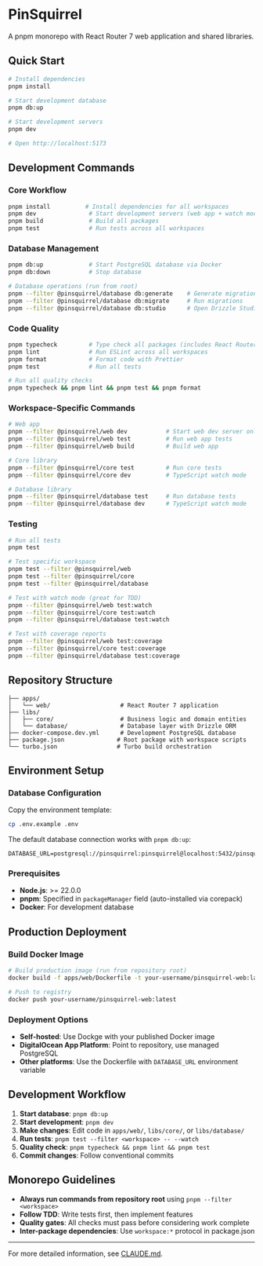 # PinSquirrel

A pnpm monorepo with React Router 7 web application and shared libraries.

## Quick Start

```bash
# Install dependencies
pnpm install

# Start development database
pnpm db:up

# Start development servers
pnpm dev

# Open http://localhost:5173
```

## Development Commands

### Core Workflow
```bash
pnpm install          # Install dependencies for all workspaces
pnpm dev               # Start development servers (web app + watch mode for libs)
pnpm build             # Build all packages
pnpm test              # Run tests across all workspaces
```

### Database Management
```bash
pnpm db:up             # Start PostgreSQL database via Docker
pnpm db:down           # Stop database

# Database operations (run from root)
pnpm --filter @pinsquirrel/database db:generate    # Generate migrations
pnpm --filter @pinsquirrel/database db:migrate     # Run migrations  
pnpm --filter @pinsquirrel/database db:studio      # Open Drizzle Studio
```

### Code Quality
```bash
pnpm typecheck         # Type check all packages (includes React Router type generation)
pnpm lint              # Run ESLint across all workspaces
pnpm format            # Format code with Prettier
pnpm test              # Run all tests

# Run all quality checks
pnpm typecheck && pnpm lint && pnpm test && pnpm format
```

### Workspace-Specific Commands
```bash
# Web app
pnpm --filter @pinsquirrel/web dev           # Start web dev server only
pnpm --filter @pinsquirrel/web test          # Run web app tests
pnpm --filter @pinsquirrel/web build         # Build web app

# Core library  
pnpm --filter @pinsquirrel/core test         # Run core tests
pnpm --filter @pinsquirrel/core dev          # TypeScript watch mode

# Database library
pnpm --filter @pinsquirrel/database test     # Run database tests
pnpm --filter @pinsquirrel/database dev      # TypeScript watch mode
```

### Testing
```bash
# Run all tests
pnpm test

# Test specific workspace
pnpm test --filter @pinsquirrel/web
pnpm test --filter @pinsquirrel/core  
pnpm test --filter @pinsquirrel/database

# Test with watch mode (great for TDD)
pnpm --filter @pinsquirrel/web test:watch
pnpm --filter @pinsquirrel/core test:watch
pnpm --filter @pinsquirrel/database test:watch

# Test with coverage reports
pnpm --filter @pinsquirrel/web test:coverage
pnpm --filter @pinsquirrel/core test:coverage
pnpm --filter @pinsquirrel/database test:coverage
```

## Repository Structure

```
├── apps/
│   └── web/                    # React Router 7 application
├── libs/
│   ├── core/                   # Business logic and domain entities  
│   └── database/               # Database layer with Drizzle ORM
├── docker-compose.dev.yml      # Development PostgreSQL database
├── package.json               # Root package with workspace scripts
└── turbo.json                 # Turbo build orchestration
```

## Environment Setup

### Database Configuration

Copy the environment template:
```bash
cp .env.example .env
```

The default database connection works with `pnpm db:up`:
```
DATABASE_URL=postgresql://pinsquirrel:pinsquirrel@localhost:5432/pinsquirrel
```

### Prerequisites

- **Node.js**: >= 22.0.0
- **pnpm**: Specified in `packageManager` field (auto-installed via corepack)
- **Docker**: For development database

## Production Deployment

### Build Docker Image
```bash
# Build production image (run from repository root)
docker build -f apps/web/Dockerfile -t your-username/pinsquirrel-web:latest .

# Push to registry
docker push your-username/pinsquirrel-web:latest
```

### Deployment Options

- **Self-hosted**: Use Dockge with your published Docker image
- **DigitalOcean App Platform**: Point to repository, use managed PostgreSQL
- **Other platforms**: Use the Dockerfile with `DATABASE_URL` environment variable

## Development Workflow

1. **Start database**: `pnpm db:up`
2. **Start development**: `pnpm dev`  
3. **Make changes**: Edit code in `apps/web/`, `libs/core/`, or `libs/database/`
4. **Run tests**: `pnpm test --filter <workspace> -- --watch`
5. **Quality check**: `pnpm typecheck && pnpm lint && pnpm test`
6. **Commit changes**: Follow conventional commits

## Monorepo Guidelines

- **Always run commands from repository root** using `pnpm --filter <workspace>`
- **Follow TDD**: Write tests first, then implement features
- **Quality gates**: All checks must pass before considering work complete
- **Inter-package dependencies**: Use `workspace:*` protocol in package.json

---

For more detailed information, see [CLAUDE.md](./CLAUDE.md).